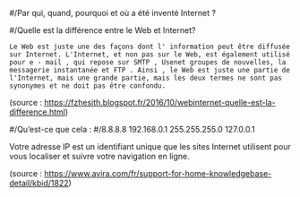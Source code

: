 #/Par qui, quand, pourquoi et où a été inventé Internet ?

#/Quelle est la différence entre le Web et Internet?

	Le Web est juste une des façons dont l' information peut être diffusée sur Internet. L'Internet, et non pas sur le Web, est également utilisé pour e - mail , qui repose sur SMTP , Usenet groupes de nouvelles, la messagerie instantanée et FTP . Ainsi , le Web est juste une partie de l'Internet, mais une grande partie, mais les deux termes ne sont pas synonymes et ne doit pas être confondu.   
	
(source  : https://fzhesith.blogspot.fr/2016/10/webinternet-quelle-est-la-difference.html)

#/Qu’est-ce que cela :
#/8.8.8.8  192.168.0.1  255.255.255.0  127.0.0.1

Votre adresse IP est un identifiant unique que les sites Internet utilisent pour vous localiser et suivre votre navigation en ligne.

(source : https://www.avira.com/fr/support-for-home-knowledgebase-detail/kbid/1822)